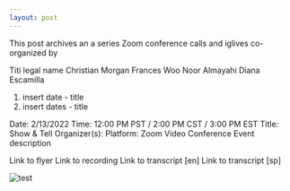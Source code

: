 ```yaml
---
layout: post
---
```

This post archives an a series Zoom conference calls and iglives co-organized by 

Titi legal name Christian Morgan
Frances Woo
Noor Almayahi 
Diana Escamilla 

1. insert date - title 
2. insert dates - title 

Date: 2/13/2022
Time: 12:00 PM PST / 2:00 PM CST / 3:00 PM EST
Title: Show & Tell
Organizer(s): 
Platform: Zoom Video Conference
Event description

Link to flyer
Link to recording
Link to transcript [en]
Link to transcript [sp]

![test](../assets/minima-social-icons.svg)
